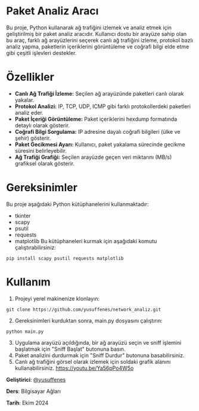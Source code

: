 # Paket Analiz Aracı
Bu proje, Python kullanarak ağ trafiğini izlemek ve analiz etmek için geliştirilmiş bir paket analiz aracıdır. Kullanıcı dostu bir arayüze sahip olan bu araç, farklı ağ arayüzlerini seçerek canlı ağ trafiğini izleme, protokol bazlı analiz yapma, paketlerin içeriklerini görüntüleme ve coğrafi bilgi elde etme gibi çeşitli işlevleri destekler.

# Özellikler
- <b>Canlı Ağ Trafiği İzleme:</b> Seçilen ağ arayüzünde paketleri canlı olarak yakalar.
-  <b>Protokol Analizi:</b> IP, TCP, UDP, ICMP gibi farklı protokollerdeki paketleri analiz eder.
-  <b>Paket İçeriği Görüntüleme:</b> Paket içeriklerini hexdump formatında detaylı olarak gösterir.
-  <b>Coğrafi Bilgi Sorgulama:</b> IP adresine dayalı coğrafi bilgileri (ülke ve şehir) gösterir.
-  <b>Paket Gecikmesi Ayarı:</b> Kullanıcı, paket yakalama sürecinde gecikme süresini belirleyebilir.
-  <b>Ağ Trafiği Grafiği:</b> Seçilen arayüzde geçen veri miktarını (MB/s) grafiksel olarak gösterir.

# Gereksinimler
Bu proje aşağıdaki Python kütüphanelerini kullanmaktadır:
- tkinter
- scapy
- psutil
- requests
- matplotlib
Bu kütüphaneleri kurmak için aşağıdaki komutu çalıştırabilirsiniz:
```
pip install scapy psutil requests matplotlib
```
# Kullanım
1. Projeyi yerel makinenize klonlayın:

```
git clone https://github.com/yusuffenes/network_analiz.git
```
2. Gereksinimleri kurduktan sonra, main.py dosyasını çalıştırın:
```
python main.py
```
3. Uygulama arayüzü açıldığında, bir ağ arayüzü seçin ve sniff işlemini başlatmak için "Sniff Başlat" butonuna basın.
4. Paket analizini durdurmak için "Sniff Durdur" butonuna basabilirsiniz.
5. Canlı ağ trafiğini görsel olarak izlemek için soldaki grafik alanını kullanabilirsiniz.
https://youtu.be/Ya56pPo4W5o

<b>Geliştirici</b>: [@yusuffenes](https://github.com/yusuffenes)

<b>Ders</b>: Bilgisayar Ağları

<b>Tarih</b>: Ekim 2024
